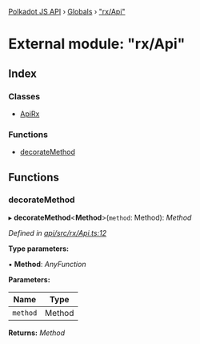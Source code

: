 [Polkadot JS API](../README.md) › [Globals](../globals.md) › ["rx/Api"](_rx_api_.md)

# External module: "rx/Api"

## Index

### Classes

* [ApiRx](../classes/_rx_api_.apirx.md)

### Functions

* [decorateMethod](_rx_api_.md#decoratemethod)

## Functions

###  decorateMethod

▸ **decorateMethod**<**Method**>(`method`: Method): *Method*

*Defined in [api/src/rx/Api.ts:12](https://github.com/polkadot-js/api/blob/70a26e33a/packages/api/src/rx/Api.ts#L12)*

**Type parameters:**

▪ **Method**: *AnyFunction*

**Parameters:**

Name | Type |
------ | ------ |
`method` | Method |

**Returns:** *Method*
